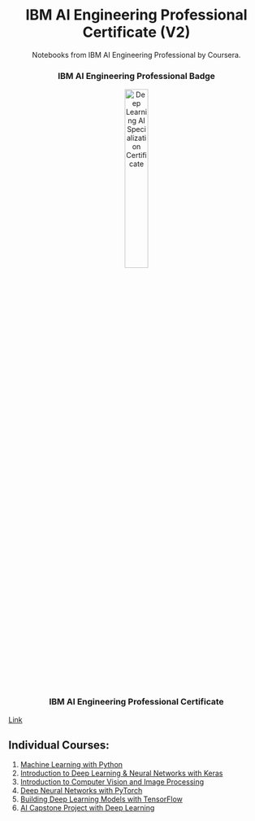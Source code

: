 <h1 align="center">IBM AI Engineering Professional Certificate (V2)</h1>
<p align="center">
Notebooks from IBM AI Engineering Professional by Coursera.
</p>
<h3 align="center">IBM AI Engineering Professional Badge</h3>
<p align="center">
    <img src="https://user-images.githubusercontent.com/39946753/94976350-56575600-0532-11eb-8d92-502980b693e4.png" width="30%" height="30%" title="Deep Learning AI Specialization Certificate" >
</p>

<h3 align="center">IBM AI Engineering Professional Certificate</h3>

[Link](https://github.com/ansariparvej/IBM_AI_Engineering_Professional_Certificate_Coursera/blob/main/Credly_badges/IBMAIEngineeringProfessionalCertificateV2_Badge20231025-29-9p7gzc.pdf)

## Individual Courses:

1. [Machine Learning with Python](https://github.com/ansariparvej/IBM_AI_Engineering_Professional_Certificate_Coursera/blob/main/Certificates/1.%20Machine%20Learning%20with%20Python.pdf)
2. [Introduction to Deep Learning & Neural Networks with Keras](https://github.com/ansariparvej/IBM_AI_Engineering_Professional_Certificate_Coursera/blob/main/Certificates/2.%20Introduction%20to%20Deep%20Learning%20%26%20Neural%20Networks%20with%20Keras.pdf)
3. [Introduction to Computer Vision and Image Processing](https://github.com/ansariparvej/IBM_AI_Engineering_Professional_Certificate_Coursera/blob/main/Certificates/3.%20Introduction%20to%20Computer%20Vision%20and%20Image%20Processing.pdf)
4. [Deep Neural Networks with PyTorch](https://github.com/ansariparvej/IBM_AI_Engineering_Professional_Certificate_Coursera/blob/main/Certificates/4.%20Deep%20Neural%20Networks%20with%20PyTorch.pdf)
5. [Building Deep Learning Models with TensorFlow](https://github.com/ansariparvej/IBM_AI_Engineering_Professional_Certificate_Coursera/blob/main/Certificates/5.%20Building%20Deep%20Learning%20Models%20with%20TensorFlow.pdf)
6. [AI Capstone Project with Deep Learning](https://github.com/ansariparvej/IBM_AI_Engineering_Professional_Certificate_Coursera/blob/main/Certificates/6.%20AI%20Capstone%20Project%20with%20Deep%20Learning.pdf)

